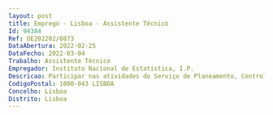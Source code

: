 ```yaml
--- 
layout: post
title: Emprego - Lisboa - Assistente Técnico
Id: 94384
Ref: OE202202/0873
DataAbertura: 2022-02-25
DataFecho: 2022-03-04
Trabalho: Assistente Técnico
Empregador: Instituto Nacional de Estatística, I.P.
Descricao: Participar nas atividades do Serviço de Planeamento, Controle e Qualidade, cujas tarefas a desenvolver abrangem, entre outras, a participação • Na preparação e desenvolvimento das atividades relacionadas com os processos de certificação no âmbito das normas ISSO • Na preparação e desenvolvimento das atividades relacionadas a desmaterialização de processos visando a sua integração plataforma de gestão de processos • No acompanhamento das atividades desenvolvidas na área qualidade ao nível do Sistema Estatístico Europeu • Na preparação das atividades relacionadas com a área do planeamento de atividades.
CodigoPostal: 1000-043 LISBOA
Concelho: Lisboa
Distrito: Lisboa
--- 
```

